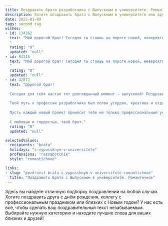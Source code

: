 ```yaml
---
title: Поздравить брата разработчика с Выпускным в университете. Романтичное
description: Хотите поздравить брата с Выпускным в университете или другим праздником? Наш ИИ создаст незабываемое поздравление, а вы обязательно выделитесь среди других.  
date: 2025-01-09
tags: second tag
wishes:
- id: 134362
  text: "Мой дорогой брат! Сегодня ты стоишь на пороге новой, невероятной жизни, расправив крылья разработчика, готовый к полету в бескрайнее небо возможностей.  Этот выпускной — не просто завершение пути, это начало твоей собственной легенды, написанной кодом твоей гениальности и сердца, полного надежд. Пусть каждый твой проект сияет ярче звезд, а каждый строчка кода воплощает твои самые смелые мечты.  Я горжусь тобой, мой любимый брат, и бесконечно люблю!
  "
  rating: "0"
  updated: "null"
- id: 84315
  text: "Мой дорогой брат! Сегодня ты стоишь на пороге новой, невероятно захватывающей жизни,  оставив позади годы усердной учебы,  полные ночей перед монитором и блеска в глазах, рожденного вдохновением.  Твой путь разработчика — это путь созидания, путь к созданию чего-то прекрасного и нужного людям.  Пусть этот выпускной станет не точкой, а лишь началом удивительного путешествия, полного ярких красок,  смелых идей и бесконечных возможностей.  Я бесконечно горжусь тобой,  люблю тебя и верю в твою безграничную силу и талант.  С праздником, мой дорогой!
  "
  rating: "0"
  updated: "null"
- id: 42872
  text: "Дорогой брат!
  
  Сегодня для тебя настал тот долгожданный момент — выпускной! Поздравляю тебя с этим замечательным достижением! Ты сделал огромный шаг к своей мечте, и я горжусь тобой невероятно.
  
  Твой путь к профессии разработчика был полон усердия, креатива и отдачи. Ты не только освоил знания, но и научился мыслить по-новому, создавать и воплощать идеи в жизнь.
  
  Пусть каждый новый проект приносит тебе не только профессиональные успехи, но и радость от реализации своих самых смелых замыслов. Желаю, чтобы твой путь был ярким и вдохновляющим, а каждое утро начиналось с желания создавать что-то невероятное.
  
  С любовью и гордостью, твой брат."
  rating: "0"
  updated: "null"

selectedValues:
  recipients: "brata"
  holidays: "s-vypussknym-v-universitete"
  professions: "razrabotchik"
  style: "romantichnoe"

links:
- slug: "pozdravit-brata-s-vypussknym-v-universitete-romantichnoe"
  title: "Поздравить брата с Выпускным в университете. Романтичное"
---
```


Здесь вы найдете отличную подборку поздравлений на любой случай.
Хотите поздравить друга с днём рождения, коллегу с профессиональным праздником или близких с Новым годом? У нас есть всё, чтобы сделать ваш поздравительный текст незабываемым. Выбирайте нужную категорию и находите лучшие слова для ваших близких и друзей!
